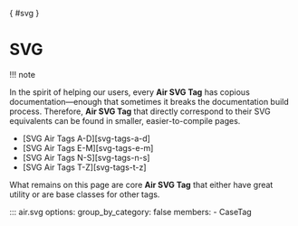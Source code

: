 [](){ #svg }

# SVG

!!! note

In the spirit of helping our users, every **Air SVG Tag** has copious documentation—enough that sometimes it breaks the documentation build process. Therefore, **Air SVG Tag** that directly correspond to their SVG equivalents can be found in smaller, easier-to-compile pages.


  - [SVG Air Tags A-D][svg-tags-a-d]
  - [SVG Air Tags E-M][svg-tags-e-m]
  - [SVG Air Tags N-S][svg-tags-n-s]
  - [SVG Air Tags T-Z][svg-tags-t-z]


What remains on this page are core **Air SVG Tag** that either have great utility or are base classes for other tags.



::: air.svg
    options:
      group_by_category: false
      members:
        - CaseTag